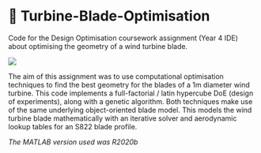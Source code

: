 # 🎯 Turbine-Blade-Optimisation
Code for the Design Optimisation coursework assignment (Year 4 IDE) about optimising the geometry of a wind turbine blade.

![](https://github.com/Finin-Quincey/Turbine-Blade-Optimisation/blob/main/images/3_blade_genetic_optimisation_V2.gif)

The aim of this assignment was to use computational optimisation techniques to find the best geometry for the blades of a 1m diameter wind turbine. This code implements a full-factorial / latin hypercube DoE (design of experiments), along with a genetic algorithm. Both techniques make use of the same underlying object-oriented blade model. This models the wind turbine blade mathematically with an iterative solver and aerodynamic lookup tables for an S822 blade profile.

_The MATLAB version used was R2020b_
